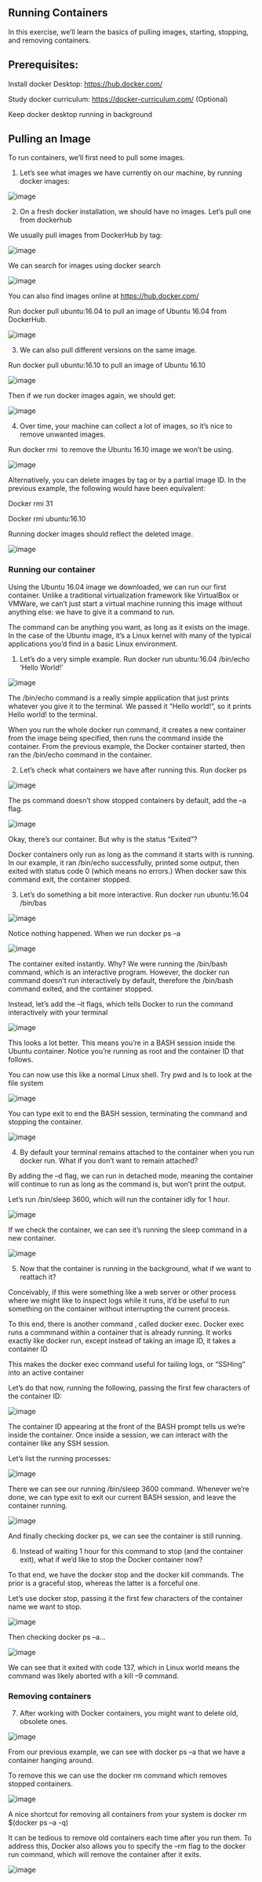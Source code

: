 ## Running Containers

In this exercise, we’ll learn the basics of pulling images, starting, stopping, and removing containers. 

## Prerequisites: 

Install docker Desktop: https://hub.docker.com/

Study docker curriculum: https://docker-curriculum.com/ (Optional) 

Keep docker desktop running in background  

## Pulling an Image 

To run containers, we’ll first need to pull some images. 

1. Let’s see what images we have currently on our machine, by running docker images:

![image](https://github.com/user-attachments/assets/cf9252ea-4e51-4322-8606-ef3e135b55f9)


2.	On a fresh docker installation, we should have no images. Let’s pull one from 		dockerhub 

We usually pull images from DockerHub by tag: 


![image](https://github.com/user-attachments/assets/cc549f3a-403e-4050-b53e-7290ea4b86e3)


We can search for images using docker search <keyword> 

![image](https://github.com/user-attachments/assets/e25a6232-2463-4822-85e3-8a4956c352f4)


You can also find images online at https://hub.docker.com/

Run docker pull ubuntu:16.04 to pull an image of Ubuntu 16.04 from DockerHub. 


![image](https://github.com/user-attachments/assets/db8b9c1b-6a2d-489f-b459-0b7973a9d3ec)


3. We can also pull different versions on the same image. 

Run docker pull ubuntu:16.10 to pull an image of Ubuntu 16.10 

![image](https://github.com/user-attachments/assets/8f465e1e-8d56-4c41-9559-1ec4c5d42f22)


Then if we run docker images again, we should get: 


![image](https://github.com/user-attachments/assets/587def58-a046-4012-81f7-ffa5bad5d7e6)


4. Over time, your machine can collect a lot of images, so it’s nice to remove unwanted images. 

Run docker rmi <IMAGE ID> to remove the Ubuntu 16.10 image we won’t be using. 

![image](https://github.com/user-attachments/assets/670d0958-61b6-4a62-8ef0-9f7530e2a4e9)


Alternatively, you can delete images by tag or by a partial image ID. In the previous example, the following would have been equivalent: 

Docker rmi 31 

Docker rmi ubuntu:16.10 

Running docker images should reflect the deleted image.  

![image](https://github.com/user-attachments/assets/a9b716e4-ac67-4255-96fe-02feac3ba966)

### Running our container 

Using the Ubuntu 16.04 image we downloaded, we can run our first container. Unlike a traditional virtualization framework like VirtualBox or VMWare, we can’t just start a virtual machine running this image without anything else: we have to give it a command to run. 

The command can be anything you want, as long as it exists on the image. In the case of the Ubuntu image, it’s a Linux kernel with many of the typical applications you’d find in a basic Linux environment. 


1. Let’s do a very simple example. Run docker run ubuntu:16.04 /bin/echo ‘Hello World!’ 

![image](https://github.com/user-attachments/assets/5830e7d9-abd5-45ec-9376-58245a709100)


The /bin/echo command is a really simple application that just prints whatever you 	give it to the terminal. We passed it “Hello world!”, so it prints Hello world!  to the 	terminal. 

When you run the whole docker run command, it creates a new container from the 	image being specified, then runs the command inside the container. From the 	previous example, the Docker container started, then ran the /bin/echo command 	in the container. 


2. Let’s check what containers we have after running this. Run docker ps

![image](https://github.com/user-attachments/assets/b69419ae-34af-49b7-8309-9e88e8f31a26)

The ps command doesn’t show stopped containers by default, add the –a flag. 


![image](https://github.com/user-attachments/assets/b16c9bc3-3255-4613-a77a-4837df68f046)


Okay, there’s our container. But why is the status “Exited”? 

Docker containers only run as long as the command it starts with is running. In our 	example, it ran /bin/echo successfully, printed some output, then exited with status 	code 0 (which means no errors.) When docker saw this command exit, the 		container stopped. 


3. Let’s do something a bit more interactive. Run docker run ubuntu:16.04 /bin/bas

![image](https://github.com/user-attachments/assets/35e3796b-f6e5-46f5-8d06-7d232b2a4dc7)


Notice nothing happened. When we run docker ps –a 


![image](https://github.com/user-attachments/assets/631a13a5-ae19-47d8-8dbe-c0e19f0b4309)


The container exited instantly. Why? We were running the /bin/bash command, 	which is an interactive program. However, the docker run command doesn’t run 	interactively by default, therefore the /bin/bash command exited, and the container 	stopped. 

Instead, let’s add the –it flags, which tells Docker to run the command interactively 	with your terminal 


![image](https://github.com/user-attachments/assets/aae410e0-9c95-41a8-b162-70adb42a9367)


This looks a lot better. This means you’re in a BASH session inside the Ubuntu 	container. Notice you’re running as root and the container ID that follows. 

You can now use this like a normal Linux shell. Try pwd and ls to look at the file 	system 


![image](https://github.com/user-attachments/assets/95e00dd6-d466-473f-aa87-9e45863384bb)


You can type exit to end the BASH session, terminating the command and stopping the container.


![image](https://github.com/user-attachments/assets/1d5703ff-73f1-4671-b14b-ddba02c19a95)


4. By default your terminal remains attached to the container when you run docker run. What if you don’t want to remain attached? 

By adding the –d flag, we can run in detached mode, meaning the container will 	continue to run as long as the command is, but won’t print the output. 

Let’s run /bin/sleep 3600, which will run the container idly for 1 hour. 


![image](https://github.com/user-attachments/assets/4600861a-ae63-4413-9de6-b627fad3d758)


If we check the container, we can see it’s running the sleep command in a new container. 

![image](https://github.com/user-attachments/assets/f0bfd5fd-203f-4c65-83b3-fd9ce8fc6cb1)


5. Now that the container is running in the background, what if we want to reattach it? 

Conceivably, if this were something like a web server or other process where we	might like to inspect logs while it runs, it’d be useful to run something on the 		container without interrupting the current process. 

To this end, there is another command , called docker exec. Docker exec runs a commmand within a container that is already running. It works exactly like docker 	run, except instead of taking an image ID, it takes a container ID 

This makes the docker exec command useful for tailing logs, or “SSHing” into an active container 

Let’s do that now, running the following, passing the first few characters of the container ID: 


![image](https://github.com/user-attachments/assets/86973355-b97c-4124-a765-cfa94c30dd22)


The container ID appearing at the front of the BASH prompt tells us we’re inside the 	container. Once inside a session, we can interact with the container like any SSH 	session. 

Let’s list the running processes: 


![image](https://github.com/user-attachments/assets/8176ec46-73f2-48aa-ad12-8be0f4284690)


There we can see our running /bin/sleep 3600 command. Whenever we’re done, we 	can type exit to exit our current BASH session, and leave the container running.


![image](https://github.com/user-attachments/assets/5df5ce35-29e8-438e-aab5-ea5d1a2d7bfa)


And finally checking docker ps, we can see the container is still running. 

6. Instead of waiting 1 hour for this command to stop (and the container exit), what if we’d like to stop the Docker container now? 

To that end, we have the docker stop and the docker kill commands. The prior is a 	graceful stop, whereas the latter is a forceful one. 

Let’s use docker stop, passing it the first few characters of the container name we 	want to stop. 


![image](https://github.com/user-attachments/assets/9fefbcd9-d4fc-4fb8-a0cb-98c0ed50b2c0)


Then checking docker ps –a... 


![image](https://github.com/user-attachments/assets/336c1160-9e58-48b5-a132-d6c83b834d46)


We can see that it exited with code 137, which in Linux world means the command 	was likely aborted with a kill –9 command. 


### Removing containers 

7. After working with Docker containers, you might want to delete old, obsolete ones.

![image](https://github.com/user-attachments/assets/8cf6e96d-35af-4710-ae1a-7ade45abf250)


From our previous example, we can see with docker ps –a that we have a container 	hanging around. 

To remove this we can use the docker rm command which removes stopped containers. 

![image](https://github.com/user-attachments/assets/cad6e0dc-3ae0-42a6-8eb4-a99000d3bb63)

A nice shortcut for removing all containers from your system is docker rm $(docker 	ps –a -q) 

It can be tedious to remove old containers each time after you run them. To address 	this, Docker also allows you to specify the –rm flag to the docker run command, 	which will remove the container after it exits. 

![image](https://github.com/user-attachments/assets/7c8a4a8d-ebcc-4ea5-a8b8-95f7e0521e5a)






